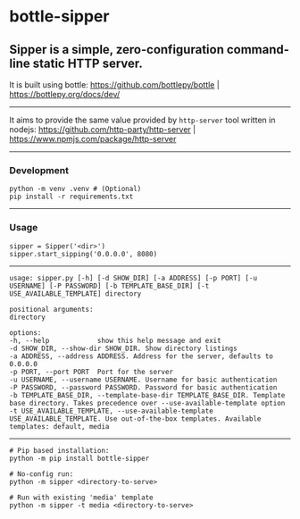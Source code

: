 # bottle-sipper

## Sipper is a simple, zero-configuration command-line static HTTP server. 

It is built using bottle: 
https://github.com/bottlepy/bottle | https://bottlepy.org/docs/dev/


---


It aims to provide the same value provided by `http-server` tool written in nodejs:
https://github.com/http-party/http-server | https://www.npmjs.com/package/http-server

---

### Development

    python -m venv .venv # (Optional)
    pip install -r requirements.txt

---

### Usage
  
    sipper = Sipper('<dir>')
    sipper.start_sipping('0.0.0.0', 8080)

--- 
    
    
    usage: sipper.py [-h] [-d SHOW_DIR] [-a ADDRESS] [-p PORT] [-u USERNAME] [-P PASSWORD] [-b TEMPLATE_BASE_DIR] [-t USE_AVAILABLE_TEMPLATE] directory

    positional arguments:
    directory

    options:
    -h, --help            show this help message and exit
    -d SHOW_DIR, --show-dir SHOW_DIR. Show directory listings
    -a ADDRESS, --address ADDRESS. Address for the server, defaults to 0.0.0.0
    -p PORT, --port PORT  Port for the server
    -u USERNAME, --username USERNAME. Username for basic authentication
    -P PASSWORD, --password PASSWORD. Password for basic authentication
    -b TEMPLATE_BASE_DIR, --template-base-dir TEMPLATE_BASE_DIR. Template base directory. Takes precedence over --use-available-template option
    -t USE_AVAILABLE_TEMPLATE, --use-available-template USE_AVAILABLE_TEMPLATE. Use out-of-the-box templates. Available templates: default, media

---

    # Pip based installation:
    python -m pip install bottle-sipper
    
    # No-config run:
    python -m sipper <directory-to-serve>

    # Run with existing 'media' template
    python -m sipper -t media <directory-to-serve>
